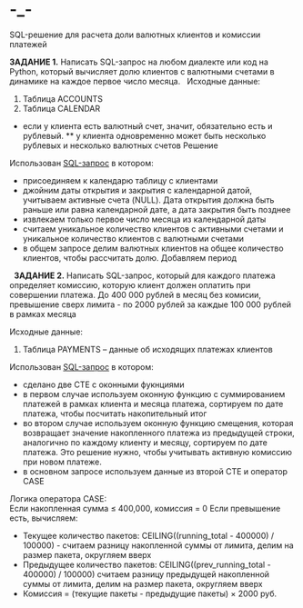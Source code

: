 # -_-
SQL-решение для расчета доли валютных клиентов и комиссии платежей

**ЗАДАНИЕ 1.**
Написать SQL-запрос на любом диалекте или код на Python, который вычисляет долю клиентов с валютными счетами в динамике на каждое первое число месяца.  
Исходные данные:
1. Таблица ACCOUNTS
2. Таблица CALENDAR
* если у клиента есть валютный счет, значит, обязательно есть и рублевый.
** у клиента одновременно может быть несколько рублевых и несколько валютных счетов
  Решение

Использован [SQL-запрос]([https://github.com/slava-ignatev/---/blob/99bd4b8aa42bb8077bdd072c34f36c2116dc9b0b/%D0%9F%D0%B5%D1%80%D0%B2%D0%BE%D0%B5%20%D0%B7%D0%B0%D0%B4%D0%B0%D0%BD%D0%B8%D0%B5.sql) в котором:
- присоединяем к календарю таблицу с клиентами
- джойним даты открытия и закрытия с календарной датой, учитываем активные счета (NULL). Дата открытия должна быть раньше или равна календарной дате, а дата закрытия быть позднее
- извлекаем только первое число месяца из календарной даты
- считаем уникальное количество клиентов с активными счетами и уникальное количество клиентов с валютными счетами
- в общем запросе делим валютных клиентов на общее количество клиентов, чтобы рассчитать долю. Добавляем период

 
**ЗАДАНИЕ 2.**
Написать SQL-запрос, который для каждого платежа определяет комиссию, которую клиент должен оплатить при совершении платежа. До 400 000 рублей в месяц без комисии, превышение сверх лимита - по 2000 рублей за каждые 100 000 рублей в рамках месяца
 
Исходные данные:
1. Таблица PAYMENTS – данные об исходящих платежах клиентов

Использован [SQL-запрос](https://github.com/slava-ignatev/---/blob/b98fcd89b12678a7b9b2eb7129886111e22ae109/%D0%92%D1%82%D0%BE%D1%80%D0%BE%D0%B5%20%D0%B7%D0%B0%D0%B4%D0%B0%D0%BD%D0%B8%D0%B5.sql) в котором:
- сделано две CTE c оконными фукнциями
- в первом случае используем оконную функцию с суммированием платежей в рамках клиента и месяца платежа, сортируем по дате платежа, чтобы посчитать накопительный итог
- во втором случае используем оконную функцию смещения, которая возвращает значение накопленного платежа из предыдущей строки, аналогично по каждому клиенту и месяцу, сортируем по дате платежа. Это решение нужно, чтобы учитывать активную комиссию при новом платеже.
- в основном запросе используем данные из второй CTE и оператор CASE

Логика оператора CASE:  
Если накопленная сумма ≤ 400,000, комиссия = 0
Если превышение есть, вычисляем:
   - Текущее количество пакетов: CEILING((running_total - 400000) / 100000) - считаем разницу накопленной суммы от лимита, делим на размер пакета, округляем вверх
   - Предыдущее количество пакетов: CEILING((prev_running_total - 400000) / 100000) считаем разницу предыдущей накопленной суммы от лимита, делим на размер пакета, округляем вверх
   - Комиссия = (текущие пакеты - предыдущие пакеты) × 2000 руб. 
